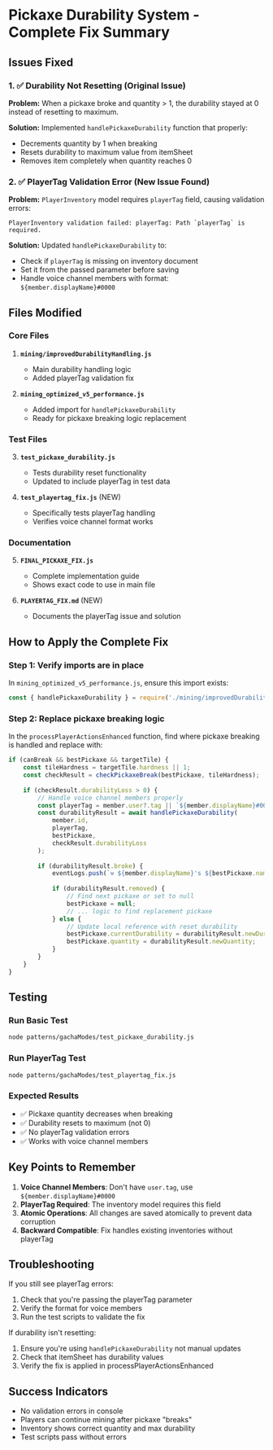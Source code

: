 # Pickaxe Durability System - Complete Fix Summary

## Issues Fixed

### 1. ✅ **Durability Not Resetting** (Original Issue)
**Problem:** When a pickaxe broke and quantity > 1, the durability stayed at 0 instead of resetting to maximum.

**Solution:** Implemented `handlePickaxeDurability` function that properly:
- Decrements quantity by 1 when breaking
- Resets durability to maximum value from itemSheet
- Removes item completely when quantity reaches 0

### 2. ✅ **PlayerTag Validation Error** (New Issue Found)
**Problem:** `PlayerInventory` model requires `playerTag` field, causing validation errors:
```
PlayerInventory validation failed: playerTag: Path `playerTag` is required.
```

**Solution:** Updated `handlePickaxeDurability` to:
- Check if `playerTag` is missing on inventory document
- Set it from the passed parameter before saving
- Handle voice channel members with format: `${member.displayName}#0000`

## Files Modified

### Core Files
1. **`mining/improvedDurabilityHandling.js`**
   - Main durability handling logic
   - Added playerTag validation fix
   
2. **`mining_optimized_v5_performance.js`**
   - Added import for `handlePickaxeDurability`
   - Ready for pickaxe breaking logic replacement

### Test Files
3. **`test_pickaxe_durability.js`**
   - Tests durability reset functionality
   - Updated to include playerTag in test data

4. **`test_playertag_fix.js`** (NEW)
   - Specifically tests playerTag handling
   - Verifies voice channel format works

### Documentation
5. **`FINAL_PICKAXE_FIX.js`**
   - Complete implementation guide
   - Shows exact code to use in main file

6. **`PLAYERTAG_FIX.md`** (NEW)
   - Documents the playerTag issue and solution

## How to Apply the Complete Fix

### Step 1: Verify imports are in place
In `mining_optimized_v5_performance.js`, ensure this import exists:
```javascript
const { handlePickaxeDurability } = require('./mining/improvedDurabilityHandling');
```

### Step 2: Replace pickaxe breaking logic
In the `processPlayerActionsEnhanced` function, find where pickaxe breaking is handled and replace with:

```javascript
if (canBreak && bestPickaxe && targetTile) {
    const tileHardness = targetTile.hardness || 1;
    const checkResult = checkPickaxeBreak(bestPickaxe, tileHardness);
    
    if (checkResult.durabilityLoss > 0) {
        // Handle voice channel members properly
        const playerTag = member.user?.tag || `${member.displayName}#0000`;
        const durabilityResult = await handlePickaxeDurability(
            member.id,
            playerTag,
            bestPickaxe,
            checkResult.durabilityLoss
        );
        
        if (durabilityResult.broke) {
            eventLogs.push(`⚒️ ${member.displayName}'s ${bestPickaxe.name} broke!`);
            
            if (durabilityResult.removed) {
                // Find next pickaxe or set to null
                bestPickaxe = null;
                // ... logic to find replacement pickaxe
            } else {
                // Update local reference with reset durability
                bestPickaxe.currentDurability = durabilityResult.newDurability;
                bestPickaxe.quantity = durabilityResult.newQuantity;
            }
        }
    }
}
```

## Testing

### Run Basic Test
```bash
node patterns/gachaModes/test_pickaxe_durability.js
```

### Run PlayerTag Test
```bash
node patterns/gachaModes/test_playertag_fix.js
```

### Expected Results
- ✅ Pickaxe quantity decreases when breaking
- ✅ Durability resets to maximum (not 0)
- ✅ No playerTag validation errors
- ✅ Works with voice channel members

## Key Points to Remember

1. **Voice Channel Members**: Don't have `user.tag`, use `${member.displayName}#0000`
2. **PlayerTag Required**: The inventory model requires this field
3. **Atomic Operations**: All changes are saved atomically to prevent data corruption
4. **Backward Compatible**: Fix handles existing inventories without playerTag

## Troubleshooting

If you still see playerTag errors:
1. Check that you're passing the playerTag parameter
2. Verify the format for voice members
3. Run the test scripts to validate the fix

If durability isn't resetting:
1. Ensure you're using `handlePickaxeDurability` not manual updates
2. Check that itemSheet has durability values
3. Verify the fix is applied in processPlayerActionsEnhanced

## Success Indicators
- No validation errors in console
- Players can continue mining after pickaxe "breaks"
- Inventory shows correct quantity and max durability
- Test scripts pass without errors
